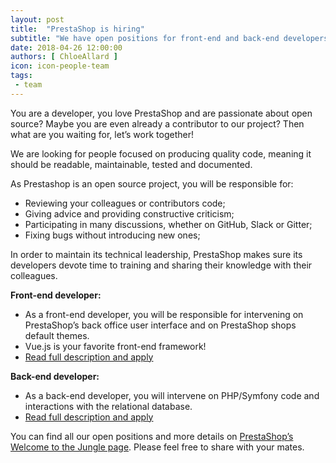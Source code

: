```yaml
---
layout: post
title:  "PrestaShop is hiring"
subtitle: "We have open positions for front-end and back-end developers"
date: 2018-04-26 12:00:00
authors: [ ChloeAllard ]
icon: icon-people-team
tags:
 - team
---
```


You are a developer, you love PrestaShop and are passionate about open source? Maybe you are even already a contributor to our project? Then what are you waiting for, let’s work together!

We are looking for people focused on producing quality code, meaning it should be readable, maintainable, tested and documented.

As Prestashop is an open source project, you will be responsible for: 

* Reviewing your colleagues or contributors code;
* Giving advice and providing constructive criticism;
* Participating in many discussions, whether on GitHub, Slack or Gitter;
* Fixing bugs without introducing new ones;

In order to maintain its technical leadership, PrestaShop makes sure its developers devote time to training and sharing their knowledge with their colleagues.

**Front-end developer:**
* As a front-end developer, you will be responsible for intervening on PrestaShop’s back office user interface and on PrestaShop shops default themes.
* Vue.js is your favorite front-end framework!
* [Read full description and apply](https://www.welcometothejungle.co/companies/prestashop/jobs/developpeur-front-end_paris)


**Back-end developer:**
* As a back-end developer, you will intervene on PHP/Symfony code and interactions with the relational database.
* [Read full description and apply](https://www.welcometothejungle.co/companies/prestashop/jobs/developpeur-back-end_paris)


You can find all our open positions and more details on [PrestaShop’s Welcome to the Jungle page](https://www.welcometothejungle.co/companies/prestashop). Please feel free to share with your mates.

